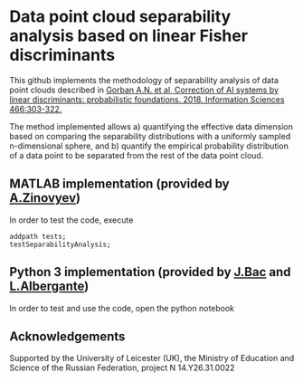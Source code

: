 # Data point cloud separability analysis based on linear Fisher discriminants

This github implements the methodology of separability analysis of data point clouds described in [Gorban A.N. et al, Correction of AI systems by linear discriminants: probabilistic foundations. 2018. Information Sciences 466:303-322.](https://www.sciencedirect.com/science/article/pii/S0020025518305607)

The method implemented allows a) quantifying the effective data dimension based on comparing the separability distributions with a uniformly sampled n-dimensional sphere, and b) quantify the empirical probability distribution of a data point to be separated from the rest of the data point cloud.

## MATLAB implementation (provided by [A.Zinovyev](https://github.com/auranic))

In order to test the code, execute

	addpath tests;
	testSeparabilityAnalysis;

## Python 3 implementation (provided by [J.Bac](https://github.com/j-bac) and [L.Albergante](https://github.com/albluca))

In order to test and use the code, open the python notebook

## Acknowledgements

Supported by the University of Leicester (UK), the Ministry of Education and Science of the Russian Federation, project N 14.Y26.31.0022
